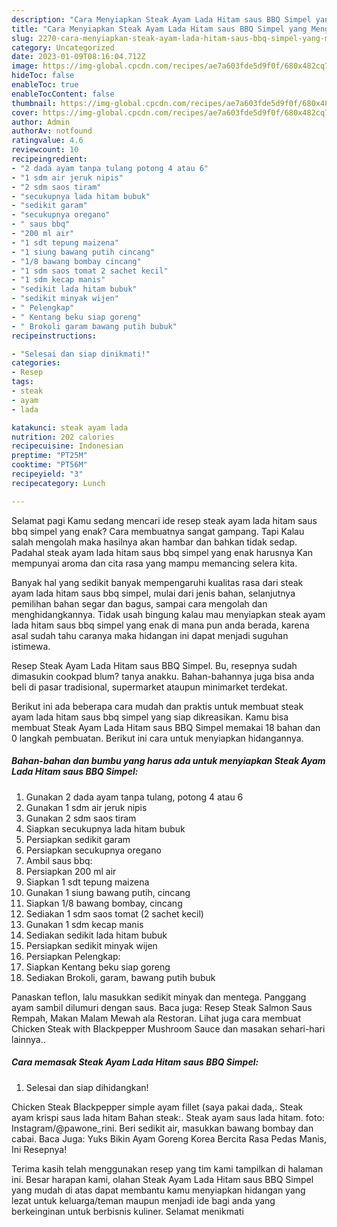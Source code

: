 ```yaml
---
description: "Cara Menyiapkan Steak Ayam Lada Hitam saus BBQ Simpel yang Menggugah Selera, Buat Buka Puasa Bikin Ngiler"
title: "Cara Menyiapkan Steak Ayam Lada Hitam saus BBQ Simpel yang Menggugah Selera, Buat Buka Puasa Bikin Ngiler"
slug: 2270-cara-menyiapkan-steak-ayam-lada-hitam-saus-bbq-simpel-yang-menggugah-selera-buat-buka-puasa-bikin-ngiler
category: Uncategorized
date: 2023-01-09T08:16:04.712Z
image: https://img-global.cpcdn.com/recipes/ae7a603fde5d9f0f/680x482cq70/steak-ayam-lada-hitam-saus-bbq-simpel-foto-resep-utama.jpg
hideToc: false
enableToc: true
enableTocContent: false
thumbnail: https://img-global.cpcdn.com/recipes/ae7a603fde5d9f0f/680x482cq70/steak-ayam-lada-hitam-saus-bbq-simpel-foto-resep-utama.jpg
cover: https://img-global.cpcdn.com/recipes/ae7a603fde5d9f0f/680x482cq70/steak-ayam-lada-hitam-saus-bbq-simpel-foto-resep-utama.jpg
author: Admin
authorAv: notfound
ratingvalue: 4.6
reviewcount: 10
recipeingredient:
- "2 dada ayam tanpa tulang potong 4 atau 6"
- "1 sdm air jeruk nipis"
- "2 sdm saos tiram"
- "secukupnya lada hitam bubuk"
- "sedikit garam"
- "secukupnya oregano"
- " saus bbq"
- "200 ml air"
- "1 sdt tepung maizena"
- "1 siung bawang putih cincang"
- "1/8 bawang bombay cincang"
- "1 sdm saos tomat 2 sachet kecil"
- "1 sdm kecap manis"
- "sedikit lada hitam bubuk"
- "sedikit minyak wijen"
- " Pelengkap"
- " Kentang beku siap goreng"
- " Brokoli garam bawang putih bubuk"
recipeinstructions:

- "Selesai dan siap dinikmati!"
categories:
- Resep
tags:
- steak
- ayam
- lada

katakunci: steak ayam lada 
nutrition: 202 calories
recipecuisine: Indonesian
preptime: "PT25M"
cooktime: "PT56M"
recipeyield: "3"
recipecategory: Lunch

---
```



Selamat pagi Kamu sedang mencari ide resep steak ayam lada hitam saus bbq simpel yang enak? Cara membuatnya sangat gampang. Tapi Kalau salah mengolah maka hasilnya akan hambar dan bahkan tidak sedap. Padahal steak ayam lada hitam saus bbq simpel yang enak harusnya Kan mempunyai aroma dan cita rasa yang mampu memancing selera kita.


Banyak hal yang sedikit banyak mempengaruhi kualitas rasa dari steak ayam lada hitam saus bbq simpel, mulai dari jenis bahan, selanjutnya pemilihan bahan segar dan bagus, sampai cara mengolah dan menghidangkannya. Tidak usah bingung kalau mau menyiapkan steak ayam lada hitam saus bbq simpel yang enak di mana pun anda berada, karena asal sudah tahu caranya maka hidangan ini dapat menjadi suguhan istimewa.

Resep Steak Ayam Lada Hitam saus BBQ Simpel. Bu, resepnya sudah dimasukin cookpad blum? tanya anakku. Bahan-bahannya juga bisa anda beli di pasar tradisional, supermarket ataupun minimarket terdekat.


Berikut ini ada beberapa cara mudah dan praktis untuk membuat steak ayam lada hitam saus bbq simpel yang siap dikreasikan. Kamu bisa membuat Steak Ayam Lada Hitam saus BBQ Simpel memakai 18 bahan dan 0 langkah pembuatan. Berikut ini cara untuk menyiapkan hidangannya.

<!--inarticleads1-->

##### Bahan-bahan dan bumbu yang harus ada untuk menyiapkan Steak Ayam Lada Hitam saus BBQ Simpel:

1. Gunakan 2 dada ayam tanpa tulang, potong 4 atau 6
1. Gunakan 1 sdm air jeruk nipis
1. Gunakan 2 sdm saos tiram
1. Siapkan secukupnya lada hitam bubuk
1. Persiapkan sedikit garam
1. Persiapkan secukupnya oregano
1. Ambil  saus bbq:
1. Persiapkan 200 ml air
1. Siapkan 1 sdt tepung maizena
1. Gunakan 1 siung bawang putih, cincang
1. Siapkan 1/8 bawang bombay, cincang
1. Sediakan 1 sdm saos tomat (2 sachet kecil)
1. Gunakan 1 sdm kecap manis
1. Sediakan sedikit lada hitam bubuk
1. Persiapkan sedikit minyak wijen
1. Persiapkan  Pelengkap:
1. Siapkan  Kentang beku siap goreng
1. Sediakan  Brokoli, garam, bawang putih bubuk


Panaskan teflon, lalu masukkan sedikit minyak dan mentega. Panggang ayam sambil dilumuri dengan saus. Baca juga: Resep Steak Salmon Saus Rempah, Makan Malam Mewah ala Restoran. Lihat juga cara membuat Chicken Steak with Blackpepper Mushroom Sauce dan masakan sehari-hari lainnya.. 

<!--inarticleads2-->

##### Cara memasak Steak Ayam Lada Hitam saus BBQ Simpel:


1. Selesai dan siap dihidangkan!

Chicken Steak Blackpepper simple ayam fillet (saya pakai dada,. Steak ayam krispi saus lada hitam Bahan steak:. Steak ayam saus lada hitam. foto: Instagram/@pawone_rini. Beri sedikit air, masukkan bawang bombay dan cabai. Baca Juga: Yuks Bikin Ayam Goreng Korea Bercita Rasa Pedas Manis, Ini Resepnya! 

Terima kasih telah menggunakan resep yang tim kami tampilkan di halaman ini. Besar harapan kami, olahan Steak Ayam Lada Hitam saus BBQ Simpel yang mudah di atas dapat membantu kamu menyiapkan hidangan yang lezat untuk keluarga/teman maupun menjadi ide bagi anda yang berkeinginan untuk berbisnis kuliner. Selamat menikmati
